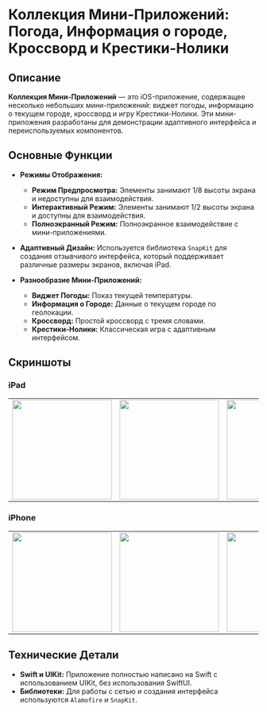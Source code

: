 # Коллекция Мини-Приложений: Погода, Информация о городе, Кроссворд и Крестики-Нолики

## Описание

**Коллекция Мини-Приложений** — это iOS-приложение, содержащее несколько небольших мини-приложений: виджет погоды, информацию о текущем городе, кроссворд и игру Крестики-Нолики. Эти мини-приложения разработаны для демонстрации адаптивного интерфейса и переиспользуемых компонентов.

## Основные Функции

- **Режимы Отображения:**
  - **Режим Предпросмотра:** Элементы занимают 1/8 высоты экрана и недоступны для взаимодействия.
  - **Интерактивный Режим:** Элементы занимают 1/2 высоты экрана и доступны для взаимодействия.
  - **Полноэкранный Режим:** Полноэкранное взаимодействие с мини-приложениями.

- **Адаптивный Дизайн:** Используется библиотека `SnapKit` для создания отзывчивого интерфейса, который поддерживает различные размеры экранов, включая iPad.

- **Разнообразие Мини-Приложений:**
  - **Виджет Погоды:** Показ текущей температуры.
  - **Информация о Городе:** Данные о текущем городе по геолокации.
  - **Кроссворд:** Простой кроссворд с тремя словами.
  - **Крестики-Нолики:** Классическая игра с адаптивным интерфейсом.

## Скриншоты

### iPad

<table>
  <tr>
    <td align="center"><img src="screenshots/ipad-ipad.png" width="200"></td>
    <td align="center"><img src="screenshots/ipad-ipad1.png" width="200"></td>
    <td align="center"><img src="screenshots/ipad-ipad2.png" width="200"></td>
    <td align="center"><img src="screenshots/ipad-ipad3.png" width="200"></td>
    <td align="center"><img src="screenshots/ipad-ipad4.png" width="200"></td>
    <td align="center"><img src="screenshots/ipad-ipad5.png" width="200"></td>
    <td align="center"><img src="screenshots/ipad-ipad6.png" width="200"></td>
    <td align="center"><img src="screenshots/ipad-ipad7.png" width="200"></td>
    <td align="center"><img src="screenshots/ipad-ipad8.png" width="200"></td>
  </tr>
</table>

### iPhone

<table>
  <tr>
    <td align="center"><img src="screenshots/iphone-iphone.png" width="200"></td>
    <td align="center"><img src="screenshots/iphone-iphone1.png" width="200"></td>
    <td align="center"><img src="screenshots/iphone-iphone2.png" width="200"></td>
    <td align="center"><img src="screenshots/iphone-iphone3.png" width="200"></td>
    <td align="center"><img src="screenshots/iphone-iphone4.png" width="200"></td>
    <td align="center"><img src="screenshots/iphone-iphone5.png" width="200"></td>
  </tr>
</table>

## Технические Детали

- **Swift и UIKit:** Приложение полностью написано на Swift с использованием UIKit, без использования SwiftUI.
- **Библиотеки:** Для работы с сетью и создания интерфейса используются `Alamofire` и `SnapKit`.
